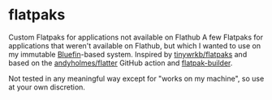 # flatpaks
Custom Flatpaks for applications not available on Flathub
A few Flatpaks for applications that weren't available on Flathub, but which I wanted to use on my immutable [Bluefin](https://projectbluefin.org/)-based system.
Inspired by [tinywrkb/flatpaks](https://github.com/tinywrkb/flatpaks) and based on the [andyholmes/flatter](https://github.com/andyholmes/flatter) GitHub action and [flatpak-builder](https://github.com/flatpak/flatpak-builder).

Not tested in any meaningful way except for "works on my machine", so use at your own discretion.
